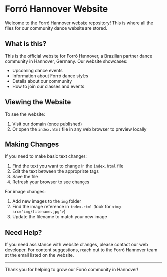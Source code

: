 # Forró Hannover Website

Welcome to the Forró Hannover website repository! This is where all the files for our community dance website are stored.

## What is this?

This is the official website for Forró Hannover, a Brazilian partner dance community in Hannover, Germany. Our website showcases:

- Upcoming dance events
- Information about Forró dance styles
- Details about our community
- How to join our classes and events

## Viewing the Website

To see the website:

1. Visit our domain (once published)
2. Or open the `index.html` file in any web browser to preview locally

## Making Changes

If you need to make basic text changes:

1. Find the text you want to change in the `index.html` file
2. Edit the text between the appropriate tags
3. Save the file
4. Refresh your browser to see changes

For image changes:
1. Add new images to the `img` folder
2. Find the image reference in `index.html` (look for `<img src="img/filename.jpg">`)
3. Update the filename to match your new image

## Need Help?

If you need assistance with website changes, please contact our web developer. For content suggestions, reach out to the Forró Hannover team at the email listed on the website.

---

Thank you for helping to grow our Forró community in Hannover!

